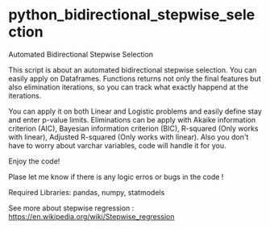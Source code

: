 # python_bidirectional_stepwise_selection
Automated Bidirectional Stepwise Selection 

This script is about an automated bidirectional stepwise selection. You can easily apply on Dataframes. Functions returns not only the final features but also elimination iterations, so you can track what exactly happend at the iterations.

You can apply it on both Linear and Logistic problems and easily define stay and enter p-value limits. Eliminations can be apply with Akaike information criterion (AIC), Bayesian information criterion (BIC), R-squared (Only works with linear), Adjusted R-squared (Only works with linear). Also you don't have to worry about varchar variables, code will handle it for you.

Enjoy the code!

Plase let me know if there is any logic erros or bugs in the code !

Required Libraries: pandas, numpy, statmodels

See more about stepwise regression : https://en.wikipedia.org/wiki/Stepwise_regression
